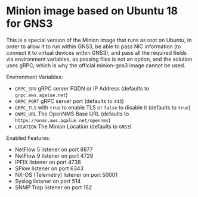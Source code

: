 # Minion image based on Ubuntu 18 for GNS3

This is a special version of the Minion image that runs as root on Ubuntu, in order to allow it to run within GNS3, be able to pass NIC information (to connect it to virtual devices within GNS3), and pass all the required fields via environment variables, as passing files is not an option, and the solution uses gRPC; which is why the official minion-gns3 image cannot be used.

Environment Variables:

* `GRPC_SRV` gRPC server FQDN or IP Address (defaults to `grpc.aws.agalue.net`)
* `GRPC_PORT` gRPC server port (defaults to `443`)
* `GRPC_TLS` with `true` to enable TLS or `false` to disable it (defaults to `true`)
* `ONMS_URL` The OpenNMS Base URL (defaults to `https://onms.aws.agalue.net/opennms`)
* `LOCATION` The Minion Location (defaults to `GNS3`)

Enabled Features:

* NetFlow 5 listener on port 8877
* NetFlow 9 listener on port 4729
* IPFIX listener on port 4738
* SFlow listener on port 6343
* NX-OS (Telemetry) listener on port 50001
* Syslog listener on port 514
* SNMP Trap listener on port 162
